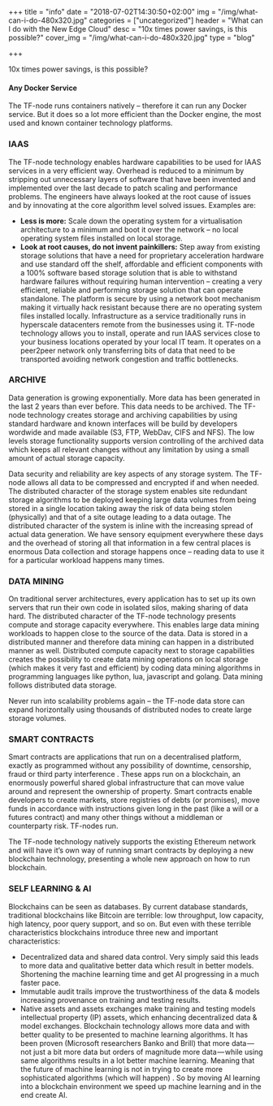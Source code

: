 +++
title = "info"
date = "2018-07-02T14:30:50+02:00"
img = "/img/what-can-i-do-480x320.jpg"
categories = ["uncategorized"]
header = "What can I do with the New Edge Cloud"
desc = "10x times power savings, is this possible?"
cover_img = "/img/what-can-i-do-480x320.jpg"
type = "blog"

+++

10x times power savings, is this possible?

#### Any Docker Service
The TF-node runs containers natively – therefore it can run any Docker service. But it does so a lot more efficient than the Docker engine, the most used and known container technology platforms.

### IAAS
The TF-node technology enables hardware capabilities to be used for IAAS services in a very efficient way. Overhead is reduced to a minimum by stripping out unnecessary layers of software that have been invented and implemented over the last decade to patch scaling and performance problems. The engineers have always looked at the root cause of issues and by innovating at the core algorithm level solved issues. Examples are:

* **Less is more:** Scale down the operating system for a virtualisation architecture to a minimum and boot it over the network – no local operating system files installed on local storage.
* **Look at root causes, do not invent painkillers:** Step away from existing storage solutions that have a need for proprietary acceleration hardware and use standard off the shelf, affordable and efficient components with a 100% software based storage solution that is able to withstand hardware failures without requiring human intervention – creating a very efficient, reliable and performing storage solution that can operate standalone.
The platform is secure by using a network boot mechanism making it virtually hack resistant because there are no operating system files installed locally. Infrastructure as a service traditionally runs in hyperscale datacenters remote from the businesses using it. TF-node technology allows you to install, operate and run IAAS services close to your business locations operated by your local IT team. It operates on a peer2peer network only transferring bits of data that need to be transported avoiding network congestion and traffic bottlenecks.

### ARCHIVE
Data generation is growing exponentially. More data has been generated in the last 2 years than ever before. This data needs to be archived. The TF-node technology creates storage and archiving capabilities by using standard hardware and known interfaces will be build by developers wordwide and made available (S3, FTP, WebDav, CIFS and NFS). The low levels storage functionality supports version controlling of the archived data which keeps all relevant changes without any limitation by using a small amount of actual storage capacity.

Data security and reliability are key aspects of any storage system. The TF-node allows all data to be compressed and encrypted if and when needed. The distributed character of the storage system enables site redundant storage algorithms to be deployed keeping large data volumes from being stored in a single location taking away the risk of data being stolen (physically) and that of a site outage leading to a data outage. The distributed character of the system is inline with the increasing spread of actual data generation. We have sensory equipment everywhere these days and the overhead of storing all that information in a few central places is enormous Data collection and storage happens once – reading data to use it for a particular workload happens many times.

### DATA MINING
On traditional server architectures, every application has to set up its own servers that run their own code in isolated silos, making sharing of data hard. The distributed character of the TF-node technology presents compute and storage capacity everywhere. This enables large data mining workloads to happen close to the source of the data. Data is stored in a distributed manner and therefore data mining can happen in a distributed manner as well. Distributed compute capacity next to storage capabilities creates the possibility to create data mining operations on local storage (which makes it very fast and efficient) by coding data mining algorithms in programming languages like python, lua, javascript and golang. Data mining follows distributed data storage.

Never run into scalability problems again – the TF-node data store can expand horizontally using thousands of distributed nodes to create large storage volumes.

### SMART CONTRACTS
Smart contracts are applications that run on a decentralised platform, exactly as programmed without any possibility of downtime, censorship, fraud or third party interference . These apps run on a blockchain, an enormously powerful shared global infrastructure that can move value around and represent the ownership of property. Smart contracts enable developers to create markets, store registries of debts (or promises), move funds in accordance with instructions given long in the past (like a will or a futures contract) and many other things without a middleman or counterparty risk. TF-nodes run.

The TF-node technology natively supports the existing Ethereum network and will have it’s own way of running smart contracts by deploying a new blockchain technology, presenting a whole new approach on how to run blockchain.

### SELF LEARNING & AI
Blockchains can be seen as databases. By current database standards, traditional blockchains like Bitcoin are terrible: low throughput, low capacity, high latency, poor query support, and so on. But even with these terrible characteristics blockchains introduce three new and important characteristics:

* Decentralized data and shared data control. Very simply said this leads to more data and qualitative better data which result in better models. Shortening the machine learning time and get AI progressing in a much faster pace.
* Immutable audit trails improve the trustworthiness of the data & models increasing provenance on training and testing results.
* Native assets and assets exchanges make training and testing models intellectual property (IP) assets, which enhancing decentralized data & model exchanges.
Blockchain technology allows more data and with better quality to be presented to machine learning algorithms. It has been proven (Microsoft researchers Banko and Brill) that more data — not just a bit more data but orders of magnitude more data — while using same algorithms results in a lot better machine learning. Meaning that the future of machine learning is not in trying to create more sophisticated algorithms (which will happen) . So by moving AI learning into a blockchain environment we speed up machine learning and in the end create AI.
